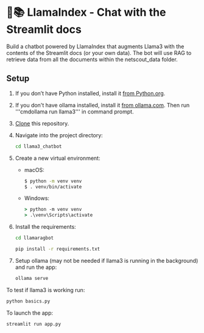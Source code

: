 # 🦙📚 LlamaIndex - Chat with the Streamlit docs

Build a chatbot powered by LlamaIndex that augments Llama3 with the contents of the Streamlit docs (or your own data). The bot will use RAG to retrieve data from all the documents within the netscout_data folder.

## Setup

1. If you don’t have Python installed, install it [from Python.org](https://www.python.org/downloads/).

2. If you don't have ollama installed, install it [from ollama.com](https://ollama.com/). Then run '''cmdollama run llama3''' in command prompt.

3. [Clone](https://docs.github.com/en/repositories/creating-and-managing-repositories/cloning-a-repository) this repository.

4. Navigate into the project directory:

   ```cmd
   cd llama3_chatbot
   ```

5. Create a new virtual environment:

   - macOS:

     ```bash
     $ python -m venv venv
     $ . venv/bin/activate
     ```

   - Windows:
     ```cmd
     > python -m venv venv
     > .\venv\Scripts\activate
     ```

6. Install the requirements:

   ```cmd
   cd llamaragbot
   ```
   ```cmd
   pip install -r requirements.txt
   ```

7. Setup ollama (may not be needed if llama3 is running in the background) and run the app:
   
   ```cmd
   ollama serve
   ```

To test if llama3 is working run:
   ```cmd
   python basics.py
   ```

To launch the app:
   ```cmd
   streamlit run app.py
   ```
